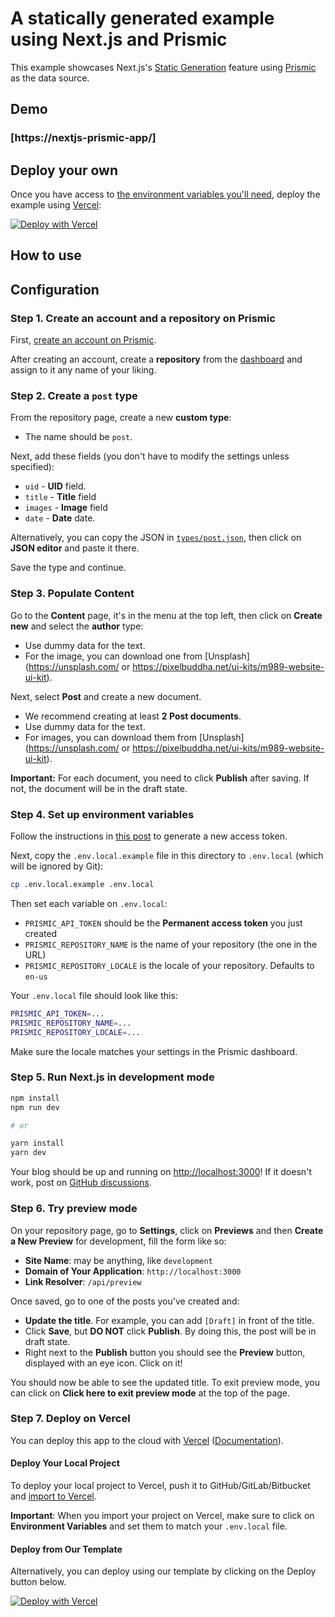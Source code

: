 # A statically generated example using Next.js and Prismic

This example showcases Next.js's [Static Generation](https://nextjs.org/docs/basic-features/pages) feature using [Prismic](https://prismic.io/) as the data source.

## Demo

### [https://nextjs-prismic-app/]

## Deploy your own

Once you have access to [the environment variables you'll need](#step-5-set-up-environment-variables), deploy the example using [Vercel](https://vercel.com):

[![Deploy with Vercel](https://vercel.com/button)](https://vercel.com)


## How to use

## Configuration

### Step 1. Create an account and a repository on Prismic

First, [create an account on Prismic](https://prismic.io/).

After creating an account, create a **repository** from the [dashboard](https://prismic.io/dashboard/) and assign to it any name of your liking.

### Step 2. Create a `post` type

From the repository page, create a new **custom type**:

- The name should be `post`.

Next, add these fields (you don't have to modify the settings unless specified):
- `uid` - **UID** field.
- `title` - **Title** field
- `images` - **Image** field
- `date` - **Date** date.

Alternatively, you can copy the JSON in [`types/post.json`](types/post.json), then click on **JSON editor** and paste it there.

Save the type and continue.

### Step 3. Populate Content

Go to the **Content** page, it's in the menu at the top left, then click on **Create new** and select the **author** type:

- Use dummy data for the text.
- For the image, you can download one from [Unsplash] (https://unsplash.com/ or https://pixelbuddha.net/ui-kits/m989-website-ui-kit).

Next, select **Post** and create a new document.

- We recommend creating at least **2 Post documents**.
- Use dummy data for the text.
- For images, you can download them from [Unsplash](https://unsplash.com/  or https://pixelbuddha.net/ui-kits/m989-website-ui-kit).

**Important:** For each document, you need to click **Publish** after saving. If not, the document will be in the draft state.

### Step 4. Set up environment variables

Follow the instructions in [this post](https://intercom.help/prismicio/en/articles/1036153-generating-an-access-token) to generate a new access token.

Next, copy the `.env.local.example` file in this directory to `.env.local` (which will be ignored by Git):

```bash
cp .env.local.example .env.local
```

Then set each variable on `.env.local`:

- `PRISMIC_API_TOKEN` should be the **Permanent access token** you just created
- `PRISMIC_REPOSITORY_NAME` is the name of your repository (the one in the URL)
- `PRISMIC_REPOSITORY_LOCALE` is the locale of your repository. Defaults to `en-us`

Your `.env.local` file should look like this:

```bash
PRISMIC_API_TOKEN=...
PRISMIC_REPOSITORY_NAME=...
PRISMIC_REPOSITORY_LOCALE=...
```

Make sure the locale matches your settings in the Prismic dashboard.

### Step 5. Run Next.js in development mode

```bash
npm install
npm run dev

# or

yarn install
yarn dev
```

Your blog should be up and running on [http://localhost:3000](http://localhost:3000)! If it doesn't work, post on [GitHub discussions](https://github.com/vercel/next.js/discussions).

### Step 6. Try preview mode

On your repository page, go to **Settings**, click on **Previews** and then **Create a New Preview** for development, fill the form like so:

- **Site Name**: may be anything, like `development`
- **Domain of Your Application**: `http://localhost:3000`
- **Link Resolver**: `/api/preview`

Once saved, go to one of the posts you've created and:

- **Update the title**. For example, you can add `[Draft]` in front of the title.
- Click **Save**, but **DO NOT** click **Publish**. By doing this, the post will be in draft state.
- Right next to the **Publish** button you should see the **Preview** button, displayed with an eye icon. Click on it!

You should now be able to see the updated title. To exit preview mode, you can click on **Click here to exit preview mode** at the top of the page.

### Step 7. Deploy on Vercel

You can deploy this app to the cloud with [Vercel](https://vercel.com?) ([Documentation](https://nextjs.org/docs/deployment)).

#### Deploy Your Local Project

To deploy your local project to Vercel, push it to GitHub/GitLab/Bitbucket and [import to Vercel](https://vercel.com/).

**Important**: When you import your project on Vercel, make sure to click on **Environment Variables** and set them to match your `.env.local` file.

#### Deploy from Our Template

Alternatively, you can deploy using our template by clicking on the Deploy button below.

[![Deploy with Vercel](https://vercel.com/button)](https://vercel.com/import/git)
